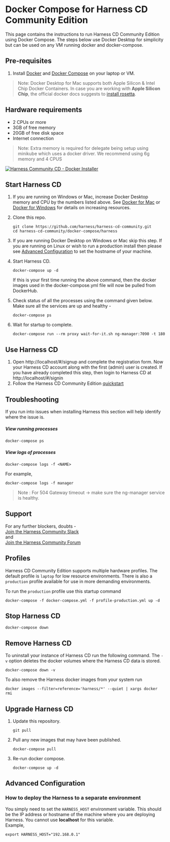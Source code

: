 # Docker Compose for Harness CD Community Edition
This page contains the instructions to run Harness CD Community Edition using Docker Compose.  The steps below use Docker Desktop for simplicity but can be used on any VM running docker and docker-compose.

## Pre-requisites
1) Install [Docker](https://docs.docker.com/get-docker/) and [Docker Compose](https://docs.docker.com/compose/install/) on your laptop or VM.  

> Note: Docker Desktop for Mac supports both Apple Silicon & Intel Chip Docker Containers. In case you are working with **Apple Silicon Chip**, the official docker docs suggests to [install rosetta](https://docs.docker.com/desktop/install/mac-install/#mac-with-apple-silicon).

## Hardware requirements
* 2 CPUs or more
* 3GB of free memory
* 20GB of free disk space
* Internet connection

> Note: Extra memory is required for delegate being setup using minikube which uses a docker driver. We recommend using 6g memory and 4 CPUS

[![Harness Community CD - Docker Installer](https://i.ytimg.com/vi/9geWy17iyrE/hqdefault.jpg)](https://youtu.be/9geWy17iyrE) 

## Start Harness CD

1) If you are running on Windows or Mac, increase Docker Desktop memory and CPU by the numbers listed above. See [Docker for Mac](https://docs.docker.com/docker-for-mac/#resources) or [Docker for Windows](https://docs.docker.com/docker-for-windows/#resources) for details on increasing resources.
2) Clone this repo.
   ```shell
   git clone https://github.com/harness/harness-cd-community.git
   cd harness-cd-community/docker-compose/harness
   ```
3) If you are running Docker Desktop on Windows or Mac skip this step. If you are running on Linux or wish to run a production install then please see [Advanced Configuration](#advanced-configuration) to set the hostname of your machine.

4) Start Harness CD.
   ```shell
   docker-compose up -d
   ```
   If this is your first time running the above command, then the docker images used in the docker-compose.yml file will now be pulled from DockerHub.

5) Check status of all the processes using the command given below. Make sure all the services are up and healthy - 
   ```shell
   docker-compose ps
   ```
6) Wait for startup to complete.
   ```shell
   docker-compose run --rm proxy wait-for-it.sh ng-manager:7090 -t 180
   ```

## Use Harness CD
1) Open http://localhost/#/signup and complete the registration form. Now your Harness CD account along with the first (admin) user is created. If you have already completed this step, then login to Harness CD at http://localhost/#/signin
2) Follow the Harness CD Community Edition [quickstart](https://developer.harness.io/docs/continuous-delivery/deploy-srv-diff-platforms/community-ed/harness-community-edition-quickstart/)

## Troubleshooting
If you run into issues when installing Harness this section will help identify where the issue is.
##### View running processes
```shell
docker-compose ps
```
##### View logs of processes
```shell
docker-compose logs -f <NAME>
```
For example,
```shell
docker-compose logs -f manager
```

> Note : For 504 Gateway timeout -> make sure the ng-manager service is healthy.


## Support 
For any further blockers, doubts -  
[Join the Harness Community Slack](https://join.slack.com/t/harnesscommunity/shared_invite/zt-y4hdqh7p-RVuEQyIl5Hcx4Ck8VCvzBw)  
and    
[Join the Harness Community Forum](https://community.harness.io/)


## Profiles
Harness CD Community Edition supports multiple hardware profiles. The default profile is `laptop` for low resource environments. There is also a `production` profile available for use in more demanding environments.

To run the `production` profile use this startup command
```shell
docker-compose -f docker-compose.yml -f profile-production.yml up -d
```

## Stop Harness CD
```shell
docker-compose down
```

## Remove Harness CD
To uninstall your instance of Harness CD run the following command. The `-v` option deletes the docker volumes where the Harness CD data is stored.
```shell
docker-compose down -v
```
To also remove the Harness docker images from your system run
```shell
docker images --filter=reference='harness/*' --quiet | xargs docker rmi
```

## Upgrade Harness CD 
1) Update this repository.
   ```shell
   git pull
   ```
2) Pull any new images that may have been published.
   ```shell
   docker-compose pull
   ```
3) Re-run docker compose.
   ```shell
   docker-compose up -d
   ```

## Advanced Configuration
### How to deploy the Harness to a separate environment
You simply need to set the `HARNESS_HOST` environment variable. This should be the IP address or hostname of the machine where you are deploying Harness. You cannot use **localhost** for this variable.  
   Example,
   ```shell
   export HARNESS_HOST="192.168.0.1"
   ```
